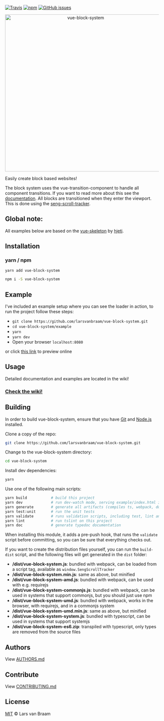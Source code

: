 [![Travis](https://img.shields.io/travis/larsvanbraam/vue-block-system.svg?maxAge=2592000)](https://travis-ci.org/larsvanbraam/vue-block-system)
[![npm](https://img.shields.io/npm/dm/vue-block-system.svg?maxAge=2592000)](https://www.npmjs.com/package/vue-block-system)
[![GitHub issues](https://img.shields.io/github/issues/larsvanbraam/vue-block-system.svg?style=flat-square)](https://github.com/larsvanbraam/vue-block-system/issues)

<p align="center">
    <img src="http://vue-block-system.larsvanbraam.nl/vue-block-system-1024.png" alt="vue-block-system" width="512"/>
</p>

Easily create block based websites!

The block system uses the vue-transition-component to handle all component transitions. If you want to read more about this see the [documentation](https://larsvanbraam.github.io/vue-transition-component/). All blocks are transitioned when they enter the viewport. This is done using the [seng-scroll-tracker](https://mediamonks.github.io/seng-scroll-tracker/).

## Global note:
All examples below are based on the [vue-skeleton](https://github.com/hjeti/vue-skeleton) by [hjeti](https://github.com/hjeti/).

## Installation
### yarn / npm

```sh
yarn add vue-block-system
```

```sh
npm i -S vue-block-system
```

## Example
I've included an example setup where you can see the loader in action, to run the project follow these steps:

- `git clone https://github.com/larsvanbraam/vue-block-system.git`
- `cd vue-block-system/example`
- `yarn`
- `yarn dev`
- Open your browser `localhost:8080`

or click [this link](https://larsvanbraam.github.io/vue-block-system/example) to preview online

## Usage

Detailed documentation and examples are located in the wiki!

### [Check the wiki!](https://github.com/larsvanbraam/vue-block-system/wiki)

## Building

In order to build vue-block-system, ensure that you have [Git](http://git-scm.com/downloads) and [Node.js](http://nodejs.org/) installed.

Clone a copy of the repo:
```sh
git clone https://github.com/larsvanbraam/vue-block-system.git
```

Change to the vue-block-system directory:
```sh
cd vue-block-system
```

Install dev dependencies:
```sh
yarn
```

Use one of the following main scripts:
```sh
yarn build           # build this project
yarn dev             # run dev-watch mode, serving example/index.html in the browser
yarn generate        # generate all artifacts (compiles ts, webpack, docs and coverage)
yarn test:unit       # run the unit tests
yarn validate        # runs validation scripts, including test, lint and coverage check
yarn lint            # run tslint on this project
yarn doc             # generate typedoc documentation
```

When installing this module, it adds a pre-push hook, that runs the `validate`
script before committing, so you can be sure that everything checks out.

If you want to create the distribution files yourself, you can run the
`build-dist` script, and the following files will get generated in the
`dist` folder:

- **/dist/vue-block-system.js**: bundled with webpack, can be loaded from
	a script tag, available as `window.SengScrollTracker`
- **/dist/vue-block-system.min.js**: same as above, but minified
- **/dist/vue-block-system-amd.js**: bundled with webpack, can be used
	with e.g. requirejs
- **/dist/vue-block-system-commonjs.js**: bundled with webpack, can be
	used in systems that support commonjs, but you should just use npm
- **/dist/vue-block-system-umd.js**: bundled with webpack, works in the
	browser, with requirejs, and in a commonjs system
- **/dist/vue-block-system-umd.min.js**: same as above, but minified
- **/dist/vue-block-system-system.js**: bundled with typescript, can be
	used in systems	that support systemjs
- **/dist/vue-block-system-es6.zip**: transpiled with typescript, only
	types are removed from the source files

## Authors
View [AUTHORS.md](./AUTHORS.md)

## Contribute
View [CONTRIBUTING.md](./CONTRIBUTING.md)

## License
[MIT](./LICENSE) © Lars van Braam
